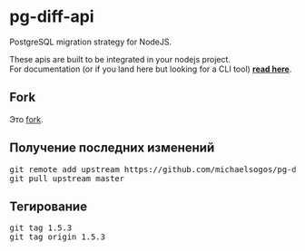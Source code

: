 # pg-diff-api
PostgreSQL migration strategy for NodeJS.

These apis are built to be integrated in your nodejs project.  
For documentation (or if you land here but looking for a CLI tool) __[read here](https://michaelsogos.github.io/pg-diff/)__.

## Fork

Это [fork](https://github.com/michaelsogos/pg-diff-api).

## Получение последних изменений

<pre>
git remote add upstream https://github.com/michaelsogos/pg-diff-api
git pull upstream master
</pre>

## Тегирование

<pre>
git tag 1.5.3
git tag origin 1.5.3
</pre>